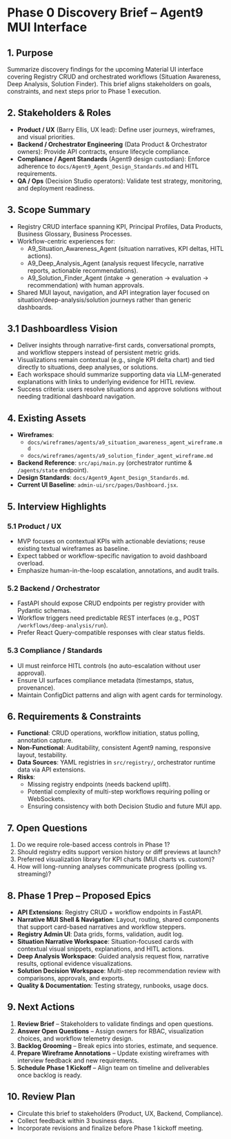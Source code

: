 # Phase 0 Discovery Brief – Agent9 MUI Interface

## 1. Purpose
Summarize discovery findings for the upcoming Material UI interface covering Registry CRUD and orchestrated workflows (Situation Awareness, Deep Analysis, Solution Finder). This brief aligns stakeholders on goals, constraints, and next steps prior to Phase 1 execution.

## 2. Stakeholders & Roles
- **Product / UX** (Barry Ellis, UX lead): Define user journeys, wireframes, and visual priorities.
- **Backend / Orchestrator Engineering** (Data Product & Orchestrator owners): Provide API contracts, ensure lifecycle compliance.
- **Compliance / Agent Standards** (Agent9 design custodian): Enforce adherence to `docs/Agent9_Agent_Design_Standards.md` and HITL requirements.
- **QA / Ops** (Decision Studio operators): Validate test strategy, monitoring, and deployment readiness.

## 3. Scope Summary
- Registry CRUD interface spanning KPI, Principal Profiles, Data Products, Business Glossary, Business Processes.
- Workflow-centric experiences for:
  - A9_Situation_Awareness_Agent (situation narratives, KPI deltas, HITL actions).
  - A9_Deep_Analysis_Agent (analysis request lifecycle, narrative reports, actionable recommendations).
  - A9_Solution_Finder_Agent (intake → generation → evaluation → recommendation) with human approvals.
- Shared MUI layout, navigation, and API integration layer focused on situation/deep-analysis/solution journeys rather than generic dashboards.

## 3.1 Dashboardless Vision
- Deliver insights through narrative-first cards, conversational prompts, and workflow steppers instead of persistent metric grids.
- Visualizations remain contextual (e.g., single KPI delta chart) and tied directly to situations, deep analyses, or solutions.
- Each workspace should summarize supporting data via LLM-generated explanations with links to underlying evidence for HITL review.
- Success criteria: users resolve situations and approve solutions without needing traditional dashboard navigation.

## 4. Existing Assets
- **Wireframes**:
  - `docs/wireframes/agents/a9_situation_awareness_agent_wireframe.md`
  - `docs/wireframes/agents/a9_solution_finder_agent_wireframe.md`
- **Backend Reference**: `src/api/main.py` (orchestrator runtime & `/agents/state` endpoint).
- **Design Standards**: `docs/Agent9_Agent_Design_Standards.md`.
- **Current UI Baseline**: `admin-ui/src/pages/Dashboard.jsx`.

## 5. Interview Highlights
### 5.1 Product / UX
- MVP focuses on contextual KPIs with actionable deviations; reuse existing textual wireframes as baseline.
- Expect tabbed or workflow-specific navigation to avoid dashboard overload.
- Emphasize human-in-the-loop escalation, annotations, and audit trails.

### 5.2 Backend / Orchestrator
- FastAPI should expose CRUD endpoints per registry provider with Pydantic schemas.
- Workflow triggers need predictable REST interfaces (e.g., POST `/workflows/deep-analysis/run`).
- Prefer React Query-compatible responses with clear status fields.

### 5.3 Compliance / Standards
- UI must reinforce HITL controls (no auto-escalation without user approval).
- Ensure UI surfaces compliance metadata (timestamps, status, provenance).
- Maintain ConfigDict patterns and align with agent cards for terminology.

## 6. Requirements & Constraints
- **Functional**: CRUD operations, workflow initiation, status polling, annotation capture.
- **Non-Functional**: Auditability, consistent Agent9 naming, responsive layout, testability.
- **Data Sources**: YAML registries in `src/registry/`, orchestrator runtime data via API extensions.
- **Risks**:
  - Missing registry endpoints (needs backend uplift).
  - Potential complexity of multi-step workflows requiring polling or WebSockets.
  - Ensuring consistency with both Decision Studio and future MUI app.

## 7. Open Questions
1. Do we require role-based access controls in Phase 1?
2. Should registry edits support version history or diff previews at launch?
3. Preferred visualization library for KPI charts (MUI charts vs. custom)?
4. How will long-running analyses communicate progress (polling vs. streaming)?

## 8. Phase 1 Prep – Proposed Epics
- **API Extensions**: Registry CRUD + workflow endpoints in FastAPI.
- **Narrative MUI Shell & Navigation**: Layout, routing, shared components that support card-based narratives and workflow steppers.
- **Registry Admin UI**: Data grids, forms, validation, audit log.
- **Situation Narrative Workspace**: Situation-focused cards with contextual visual snippets, explanations, and HITL actions.
- **Deep Analysis Workspace**: Guided analysis request flow, narrative results, optional evidence visualizations.
- **Solution Decision Workspace**: Multi-step recommendation review with comparisons, approvals, and exports.
- **Quality & Documentation**: Testing strategy, runbooks, usage docs.

## 9. Next Actions
1. **Review Brief** – Stakeholders to validate findings and open questions.
2. **Answer Open Questions** – Assign owners for RBAC, visualization choices, and workflow telemetry design.
3. **Backlog Grooming** – Break epics into stories, estimate, and sequence.
4. **Prepare Wireframe Annotations** – Update existing wireframes with interview feedback and new requirements.
5. **Schedule Phase 1 Kickoff** – Align team on timeline and deliverables once backlog is ready.

## 10. Review Plan
- Circulate this brief to stakeholders (Product, UX, Backend, Compliance).
- Collect feedback within 3 business days.
- Incorporate revisions and finalize before Phase 1 kickoff meeting.
